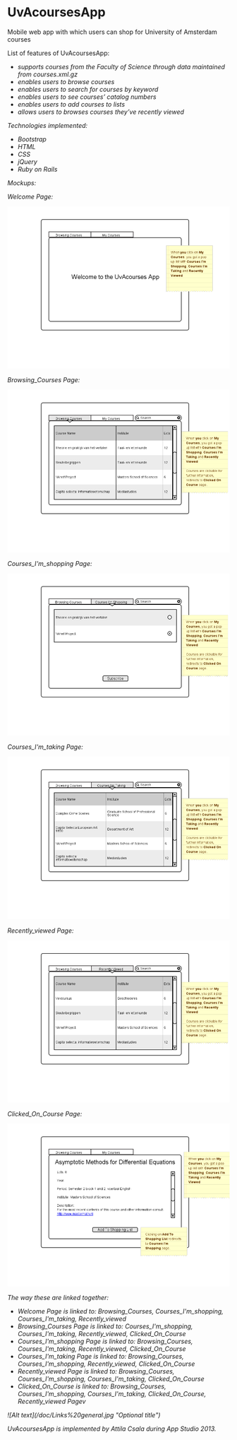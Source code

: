 UvAcoursesApp
=============

<p>Mobile web app with which users can shop for University of Amsterdam courses<p>

List of features of UvAcoursesApp:
<ul><i>
<li>supports courses from the Faculty of Science through data maintained from courses.xml.gz</li>
<li>enables users to browse courses</li>
<li>enables users to search for courses by keyword</li>
<li>enables users to see courses’ catalog numbers</li>
<li>enables users to add courses to lists</li>
<li>allows users to browses courses they’ve recently viewed</li>
</ul>

Technologies implemented:
<ul><i>
<li>Bootstrap</li>
<li>HTML</li>
<li>CSS</li>
<li>jQuery</li>
<li>Ruby on Rails</li>
</ul>

Mockups:

<p><i>Welcome Page:</p>
<img src="/doc/Welcome_Page%20(1).png" alt="Welcome Page">
<p><i>Browsing_Courses Page:</p>
<img src="/doc/Browsing_Courses%20(2).png" alt="Browsing_Courses">
<p><i>Courses_I'm_shopping Page:</p>
<img src="/doc/Courses_I'm_shopping%20(3).png" alt="Courses_I'm_shopping">
<p><i>Courses_I'm_taking Page:</p>
<img src="/doc/Courses_I'm_taking%20(4).png" alt="Courses_I'm_taking">
<p><i>Recently_viewed Page:</p>
<img src="/doc/Recently_viewed%20(5).png" alt="Recently_viewed">
<p><i>Clicked_On_Course Page:</p>
<img src="/doc/Clicked_On_Course%20(6).png" alt="Clicked_On_Course">

<p>The way these are linked together:</p>

<ul>
<li>Welcome Page is linked to: <i>Browsing_Courses, Courses_I'm_shopping, Courses_I'm_taking, Recently_viewed</i></li>
<li>Browsing_Courses Page is linked to: <i>Courses_I'm_shopping, Courses_I'm_taking, Recently_viewed, Clicked_On_Course</i></li>
<li>Courses_I'm_shopping Page is linked to: <i>Browsing_Courses, Courses_I'm_taking, Recently_viewed, Clicked_On_Course</i></li>
<li>Courses_I'm_taking Page is linked to: <i>Browsing_Courses, Courses_I'm_shopping, Recently_viewed, Clicked_On_Course</i></li>
<li>Recently_viewed Page is linked to: <i>Browsing_Courses, Courses_I'm_shopping, Courses_I'm_taking, Clicked_On_Course</i></li>
<li>Clicked_On_Course is linked to: <i>Browsing_Courses, Courses_I'm_shopping, Courses_I'm_taking, Clicked_On_Course, Recently_viewed Pagev
</i></ul>
![Alt text](/doc/Links%20general.jpg "Optional title")


UvAcoursesApp is implemented by Attila Csala during App Studio 2013.
